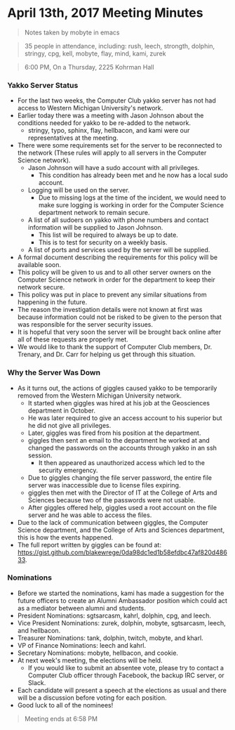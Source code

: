 # April 13th, 2017 Meeting Minutes
> Notes taken by mobyte in emacs

> 35 people in attendance, including: rush, leech, strongth, dolphin, stringy, cpg, kell, mobyte, flay, mind, kami, zurek

> 6:00 PM, On a Thursday, 2225 Kohrman Hall

### Yakko Server Status
- For the last two weeks, the Computer Club yakko server has not had access to Western Michigan University's network.
- Earlier today there was a meeting with Jason Johnson about the conditions needed for yakko to be re-added to the network.
  - stringy, typo, sphinx, flay, hellbacon, and kami were our representatives at the meeting.
- There were some requirements set for the server to be reconnected to the network (These rules will apply to all servers in the Computer Science network).
  - Jason Johnson will have a sudo account with all privileges.
    - This condition has already been met and he now has a local sudo account.
  - Logging will be used on the server.
    - Due to missing logs at the time of the incident, we would need to make sure logging is working in order for the Computer Science department network to remain secure.
  - A list of all sudoers on yakko with phone numbers and contact information will be supplied to Jason Johnson.
    - This list will be required to always be up to date.
    - This is to test for security on a weekly basis.
  - A list of ports and services used by the server will be supplied.
- A formal document describing the requirements for this policy will be available soon.
- This policy will be given to us and to all other server owners on the Computer Science network in order for the department to keep their network secure.
- This policy was put in place to prevent any similar situations from happening in the future.
- The reason the investigation details were not known at first was because information could not be risked to be given to the person that was responsible for the server security issues.
- It is hopeful that very soon the server will be brought back online after all of these requests are properly met.
- We would like to thank the support of Computer Club members, Dr. Trenary, and Dr. Carr for helping us get through this situation.

### Why the Server Was Down
- As it turns out, the actions of giggles caused yakko to be temporarily removed from the Western Michigan University network.
  - It started when giggles was hired at his job at the Geosciences department in October.
  - He was later required to give an access account to his superior but he did not give all privileges.
  - Later, giggles was fired from his position at the department.
  - giggles then sent an email to the department he worked at and changed the passwords on the accounts through yakko in an ssh session.
    - It then appeared as unauthorized access which led to the security emergency.
  - Due to giggles changing the file server password, the entire file server was inaccessible due to license files expiring.
  - giggles then met with the Director of IT at the College of Arts and Sciences because two of the passwords were not usable.
  - After giggles offered help, giggles used a root account on the file server and he was able to access the files.
- Due to the lack of communication between giggles, the Computer Science department, and the College of Arts and Sciences department, this is how the events happened.
- The full report written by giggles can be found at: https://gist.github.com/blakewrege/0da98dc1ed1b58efdbc47af820d48633.

### Nominations
- Before we started the nominations, kami has made a suggestion for the future officers to create an Alumni Ambassador position which could act as a mediator between alumni and students.
- President Nominations: sgtsarcasm, kahrl, dolphin, cpg, and leech.
- Vice President Nominations: zurek, dolphin, mobyte, sgtsarcasm, leech, and hellbacon.
- Treasurer Nominations: tank, dolphin, twitch, mobyte, and kharl.
- VP of Finance Nominations: leech and kahrl.
- Secretary Nominations: mobyte, hellbacon, and cookie.
- At next week's meeting, the elections will be held.
  - If you would like to submit an absentee vote, please try to contact a Computer Club officer through Facebook, the backup IRC server, or Slack.
- Each candidate will present a speech at the elections as usual and there will be a discussion before voting for each position.
- Good luck to all of the nominees!

> Meeting ends at 6:58 PM
